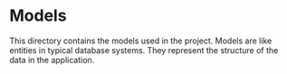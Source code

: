 # Models

This directory contains the models used in the project.
Models are like entities in typical database systems. They represent the structure of the data in the application.

